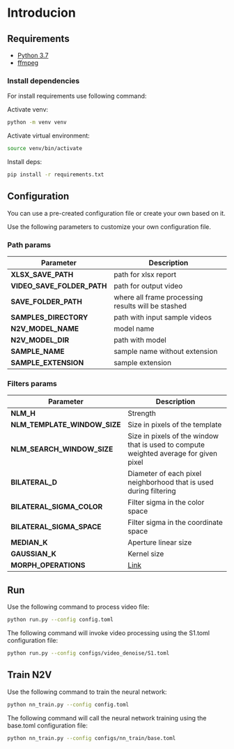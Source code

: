 # Introducion

## Requirements

- [Python 3.7](https://www.python.org/downloads/release/python-379/)
- [ffmpeg](https://ffmpeg.org/)

### Install dependencies

For install requirements use following command:

Activate venv:

```bash
python -m venv venv
```

Activate virtual environment:

```bash
source venv/bin/activate
```

Install deps:

```bash
pip install -r requirements.txt
```

## Configuration

You can use a pre-created configuration file or create your own based on it. 

Use the following parameters to customize your own configuration file.

### Path params

| Parameter                  | Description                                        |
|----------------------------|----------------------------------------------------|
| **XLSX_SAVE_PATH**         | path for xlsx report                               |
| **VIDEO_SAVE_FOLDER_PATH** | path for output video                              |
| **SAVE_FOLDER_PATH**       | where all frame processing results will be stashed |
| **SAMPLES_DIRECTORY**      | path with input sample videos                      |
| **N2V_MODEL_NAME**         | model name                                         |
| **N2V_MODEL_DIR**          | path with model                                    |
| **SAMPLE_NAME**            | sample name without extension                      |
| **SAMPLE_EXTENSION**       | sample extension                                   |

### Filters params


| Parameter                    | Description                                                                           | 
|------------------------------|---------------------------------------------------------------------------------------|
| **NLM_H**                    | Strength                                                                              | 
| **NLM_TEMPLATE_WINDOW_SIZE** | Size in pixels of the template                                                        |
| **NLM_SEARCH_WINDOW_SIZE**   | Size in pixels of the window that is used to compute weighted average for given pixel |
| **BILATERAL_D**              | Diameter of each pixel neighborhood that is used during filtering                     |
| **BILATERAL_SIGMA_COLOR**    | Filter sigma in the color space                                                       |
| **BILATERAL_SIGMA_SPACE**    | Filter sigma in the coordinate space                                                  |
| **MEDIAN_K**                 | Aperture linear size                                                                  |
| **GAUSSIAN_K**               | Kernel size                                                                           |
| **MORPH_OPERATIONS**         | [Link](https://docs.opencv.org/4.x/d9/d61/tutorial_py_morphological_ops.html)         |

## Run

Use the following command to process video file:

```bash
python run.py --config config.toml
```

The following command will invoke video processing using the S1.toml configuration file:

```bash
python run.py --config configs/video_denoise/S1.toml
```

## Train N2V

Use the following command to train the neural network:

```bash
python nn_train.py --config config.toml
```

The following command will call the neural network training using the base.toml configuration file:

```bash
python nn_train.py --config configs/nn_train/base.toml
```